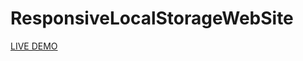 # ResponsiveLocalStorageWebSite

<a href="https://prismatic-babka-55c1c4.netlify.app/" target="_blank">LIVE DEMO</a>
